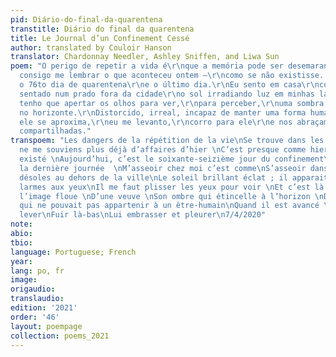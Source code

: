 ```yaml
---
pid: Diário-do-final-da-quarentena
transtitle: Diário do final da quarentena
title: Le Journal d’un Confinement Cessé
author: translated by Couloir Hanson
translator: Chardonnay Needler, Ashley Sniffen, and Liwa Sun
poem: "O perigo de repetir a vida é\r\nque a memória pode ser desemaranhada.\r\nNão
  consigo me lembrar o que aconteceu ontem —\r\ncomo se não existisse. \r\nHoje é
  o 76to dia de quarentena\r\ne o último dia.\r\nEu sento em casa\r\ncomo se eu estivesse
  sentado num prado fora da cidade\r\no sol irradiando luz em minhas lágrimas.\r\nEu
  tenho que apertar os olhos para ver,\r\npara perceber,\r\numa sombra dum sobrevivente,\r\ntremeluzente
  no horizonte.\r\nDistorcido, irreal, incapaz de manter uma forma humana.\r\nQuando
  ele se aproxima,\r\neu me levanto,\r\ncorro para ele\r\ne nos abraçamos com lágrimas
  compartilhadas."
transpoem: "Les dangers de la répétition de la vie\nSe trouve dans les souvenirs détachés.\nJe
  ne me souviens plus déjà d’affaires d’hier \nC’est presque comme hier n’a jamais
  existé \nAujourd’hui, c’est le soixante-seizième jour du confinement\nC’est aussi
  la dernière journée  \nM’asseoir chez moi c’est comme\nS’asseoir dans les régions
  désoles au dehors de la ville\nLe soleil brillant éclat ; il apparait que j’ai les
  larmes aux yeux\nIl me faut plisser les yeux pour voir \nEt c’est là où je vois
  l’image floue \nD’une veuve \nSon ombre qui étincelle à l’horizon \nDéformé, innocent,
  qui ne pouvait pas appartenir à un être-humain\nQuand il est avancé \nJ’ai pu me
  lever\nFuir là-bas\nLui embrasser et pleurer\n7/4/2020"
note: 
abio: 
tbio: 
language: Portuguese; French
year: 
lang: po, fr
image: 
origaudio: 
translaudio: 
edition: '2021'
order: '46'
layout: poempage
collection: poems_2021
---
```


